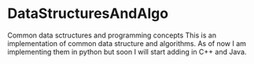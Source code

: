 # DataStructuresAndAlgo
Common data sctructures and programming concepts
This is an implementation of common data structure and algorithms. As of now I am implementing them in python but soon I will start adding in C++ and Java.
